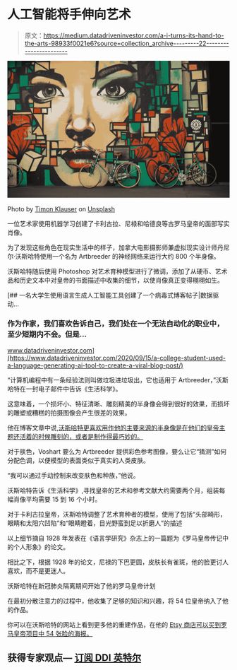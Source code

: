 # 人工智能将手伸向艺术

> 原文：<https://medium.datadriveninvestor.com/a-i-turns-its-hand-to-the-arts-98933f0021e6?source=collection_archive---------22----------------------->

![](img/d0daad53d70f0ea8371d8ea535227e17.png)

Photo by [Timon Klauser](https://unsplash.com/@timon_k?utm_source=medium&utm_medium=referral) on [Unsplash](https://unsplash.com?utm_source=medium&utm_medium=referral)

一位艺术家使用机器学习创建了卡利古拉、尼禄和哈德良等古罗马皇帝的面部写实肖像。

为了发现这些角色在现实生活中的样子，加拿大电影摄影师兼虚拟现实设计师丹尼尔·沃斯哈特使用一个名为 Artbreeder 的神经网络来运行大约 800 个半身像。

沃斯哈特随后使用 Photoshop 对艺术育种模型进行了微调，添加了从硬币、艺术品和历史文本中对皇帝的书面描述中收集的细节，以使肖像真正变得栩栩如生。

[](https://www.datadriveninvestor.com/2020/09/15/a-college-student-used-a-language-generating-ai-tool-to-create-a-viral-blog-post/) [## 一名大学生使用语言生成人工智能工具创建了一个病毒式博客帖子|数据驱动…

### 作为作家，我们喜欢告诉自己，我们处在一个无法自动化的职业中，至少短期内不会。但是…

www.datadriveninvestor.com](https://www.datadriveninvestor.com/2020/09/15/a-college-student-used-a-language-generating-ai-tool-to-create-a-viral-blog-post/) 

“计算机编程中有一条经验法则叫做垃圾进垃圾出，它也适用于 Artbreeder，”沃斯哈特在一封电子邮件中告诉《生活科学》。

这意味着，一个损坏小、特征清晰、雕刻精美的半身像会得到很好的效果，而损坏的雕塑或糟糕的拍摄图像会产生很差的效果。

他在博客文章中说[,沃斯哈特更喜欢用作他的主要来源的半身像是在他们的皇帝主题还活着的时候雕刻的，或者是制作得最巧妙的。](https://medium.com/@voshart/photoreal-roman-emperor-project-236be7f06c8f)

对于肤色，Voshart 要么为 Artbreeder 提供彩色参考图像，要么让它“猜测”如何分配色调，以便模型的表面类似于真实的人类皮肤。

“我可以通过手动控制来改变肤色和种族，”他说。

沃斯哈特告诉《生活科学》,寻找皇帝的艺术和参考文献大约需要两个月，组装每幅肖像平均需要 15 到 16 个小时。

对于卡利古拉皇帝，沃斯哈特调整了艺术育种者的模型，使用了包括“头部畸形，眼睛和太阳穴凹陷”和“眼睛瞪着，目光野蛮到足以折磨人”的描述

以上细节摘自 1928 年发表在《语言学研究》杂志上的一篇题为《罗马皇帝传记中的个人形象》的论文。

相比之下，根据 1928 年的论文，尼禄的下巴更圆，皮肤长有雀斑，他的脸更讨人喜欢，而不是更迷人。

沃斯哈特在新冠肺炎隔离期间开始了他的罗马皇帝计划

在最初分散注意力的过程中，他收集了足够的知识和兴趣，将 54 位皇帝纳入了他的作品。

你可以在沃斯哈特的网站上看到更多他的重建作品，在他的 [Etsy 商店可以买到罗马皇帝项目中 54 张脸的海报。](https://go.redirectingat.com/?id=92X1590019&xcust=livescience_za_6479734419036977000&xs=1&url=https%3A%2F%2Fwww.etsy.com%2Fshop%2FVoshart%3Fpid%3D259915&sref=https%3A%2F%2Fwww.livescience.com%2Fai-roman-emperor-portraits.html%3Ffbclid%3DIwAR13-azLoz7-k0yp-QHJKmK6Ky-B4ENxr5Cs32w39Iotj3K60eUdxCCFG4g)

## 获得专家观点— [订阅 DDI 英特尔](https://datadriveninvestor.com/ddi-intel)